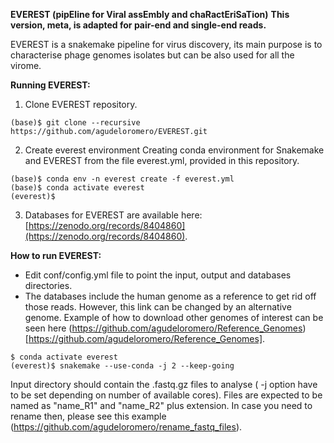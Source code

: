 **EVEREST (pipEline for Viral assEmbly and chaRactEriSaTion)**
**This version, meta, is adapted for pair-end and single-end reads.**

EVEREST is a snakemake pipeline for virus discovery, its main purpose is to characterise phage genomes isolates but can be also used for all the virome.

**Running EVEREST:**

1. Clone EVEREST repository.
```
(base)$ git clone --recursive https://github.com/agudeloromero/EVEREST.git
```

2. Create everest environment
Creating conda environment for Snakemake and EVEREST from the file everest.yml, provided in this repository.
```
(base)$ conda env -n everest create -f everest.yml
(base)$ conda activate everest
(everest)$
```

3. Databases for EVEREST are available here: [https://zenodo.org/records/8404860](https://zenodo.org/records/8404860).

**How to run EVEREST:**

* Edit conf/config.yml file to point the input, output and databases directories.
* The databases include the human genome as a reference to get rid off those reads. However, this link can be changed by an alternative genome. Example of how to download other genomes of interest can be seen here (https://github.com/agudeloromero/Reference_Genomes)[https://github.com/agudeloromero/Reference_Genomes].
```
$ conda activate everest
(everest)$ snakemake --use-conda -j 2 --keep-going
```
Input directory should contain the .fastq.gz files to analyse ( -j option have to be set depending on number of available cores).
Files are expected to be named as "name_R1" and "name_R2" plus extension. In case you need to rename then, please see this example (https://github.com/agudeloromero/rename_fastq_files).
